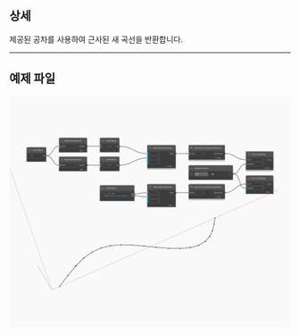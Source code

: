 ## 상세
제공된 공차를 사용하여 근사된 새 곡선을 반환합니다.
___
## 예제 파일

![Simplify](./Autodesk.DesignScript.Geometry.Curve.Simplify_img.jpg)


